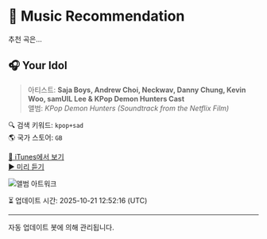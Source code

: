 
# 🎵 Music Recommendation

추천 곡은...

## 🎧 Your Idol  
> 아티스트: **Saja Boys, Andrew Choi, Neckwav, Danny Chung, Kevin Woo, samUIL Lee & KPop Demon Hunters Cast**  
> 앨범: _KPop Demon Hunters (Soundtrack from the Netflix Film)_  

🔍 검색 키워드: `kpop+sad`  
🌎 국가 스토어: `GB`

[🔗 iTunes에서 보기](https://music.apple.com/gb/album/your-idol/1820264137?i=1820264156&uo=4)  
[▶️ 미리 듣기](https://audio-ssl.itunes.apple.com/itunes-assets/AudioPreview221/v4/7a/a8/44/7aa844ca-9392-05b1-4b16-585d64610ba6/mzaf_874340633801803934.plus.aac.p.m4a)

![앨범 아트워크](https://is1-ssl.mzstatic.com/image/thumb/Music211/v4/e1/15/42/e1154273-8ecd-5702-e6e6-597f28001681/25UMGIM82363.rgb.jpg/100x100bb.jpg)

⏳ 업데이트 시간: 2025-10-21 12:52:16 (UTC)

---
자동 업데이트 봇에 의해 관리됩니다.
